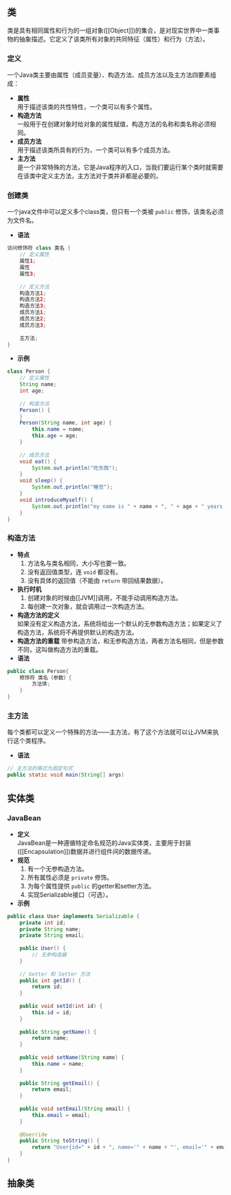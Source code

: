 ## 类
类是具有相同属性和行为的一组对象([[Object]])的集合，是对现实世界中一类事物的抽象描述。它定义了该类所有对象的共同特征（属性）和行为（方法）。
### 定义
一个Java类主要由属性（成员变量）、构造方法、成员方法以及主方法四要素组成：
- **属性**  
	用于描述该类的共性特性，一个类可以有多个属性。
- **构造方法**  
	一般用于在创建对象时给对象的属性赋值，构造方法的名称和类名称必须相同。
- **成员方法**  
	用于描述该类所具有的行为，一个类可以有多个成员方法。
- **主方法**  
	是一个非常特殊的方法，它是Java程序的入口，当我们要运行某个类时就需要在该类中定义主方法，主方法对于类并非都是必要的。
### 创建类
一个java文件中可以定义多个class类，但只有一个类被 `public` 修饰，该类名必须为文件名。
- **语法**  
```java
访问修饰符 class 类名 {
    // 定义属性
    属性1;
    属性
    属性3;
    
    // 定义方法
    构造方法1;
    构造方法2;
    构造方法3;
    成员方法1;
    成员方法2;
    成员方法3;
    
    主方法;
}
```
- **示例**  
```java
class Person {  
    // 定义属性  
    String name;  
    int age;  
    
    // 构造方法  
    Person() {  
    }    
    Person(String name, int age) {  
        this.name = name;  
        this.age = age;  
    }  
    
    // 成员方法  
    void eat() {  
        System.out.println("吃东西");  
    }  
    void sleep() {  
        System.out.println("睡觉");  
    }  
    void introduceMyself() {  
        System.out.println("my name is " + name + ", " + age + " years old.");  
    }  
}
```
### 构造方法
- **特点**  
	1. 方法名与类名相同，大小写也要一致。
	2. 没有返回值类型，连 `void` 都没有。
	3. 没有具体的返回值（不能由 `return` 带回结果数据）。
- **执行时机**  
	1. 创建对象的时候由[[JVM]]调用，不能手动调用构造方法。
	2. 每创建一次对象，就会调用过一次构造方法。
- **构造方法的定义**  
	如果没有定义构造方法，系统将给出一个默认的无参数构造方法；如果定义了构造方法，系统将不再提供默认的构造方法。
- **构造方法的重载** 
	带参构造方法，和无参构造方法，两者方法名相同，但是参数不同，这叫做构造方法的重载。
- **语法**
```java
public class Person{  
    修饰符 类名（参数）{  
        方法体;  
    }  
}
```
### 主方法
每个类都可以定义一个特殊的方法——主方法，有了这个方法就可以让JVM来执行这个类程序。
- **语法**  
```java
// 主方法的格式为固定句式
public static void main(String[] args)
```

## 实体类
### JavaBean
- **定义**  
	JavaBean是一种遵循特定命名规范的Java实体类，主要用于封装([[Encapsulation]])数据并进行组件间的数据传递。
- **规范**    
	1. 有一个无参构造方法。
	2. 所有属性必须是 `private` 修饰。
	3. 为每个属性提供 `public` 的getter和setter方法。
	4. 实现Serializable接口（可选）。
- **示例**  
```java
public class User implements Serializable {  
    private int id;  
    private String name;  
    private String email;  
    
    public User() {  
        // 无参构造器  
    }  
    
    // Getter 和 Setter 方法  
    public int getId() {  
        return id;  
    }  
    
    public void setId(int id) {  
        this.id = id;  
    }  
    
    public String getName() {  
        return name;  
    }  
    
    public void setName(String name) {  
        this.name = name;  
    }  
    
    public String getEmail() {  
        return email;  
    }  
    
    public void setEmail(String email) {  
        this.email = email;  
    }  
    
    @Override  
    public String toString() {  
        return "User{id=" + id + ", name='" + name + "', email='" + email + "'}";  
    }  
}
```

## 抽象类